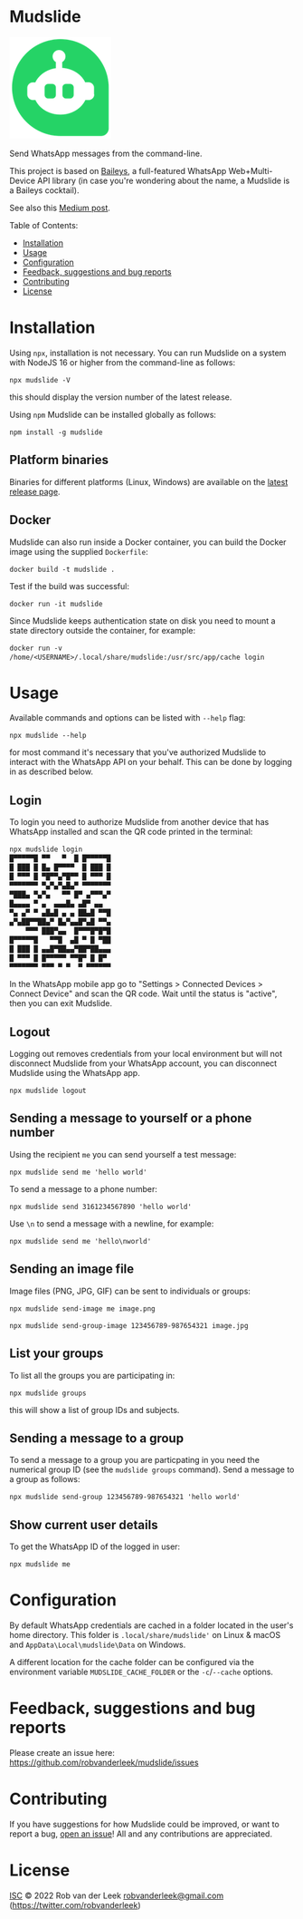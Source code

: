 # Mudslide

![Logo](doc/mudslide-logo-180x180.png)

Send WhatsApp messages from the command-line.

This project is based on [Baileys](https://github.com/adiwajshing/Baileys), a full-featured WhatsApp Web+Multi-Device 
API library (in case you're wondering about the name, a Mudslide is a Baileys cocktail).

See also this [Medium post](https://levelup.gitconnected.com/how-to-send-whatsapp-messages-from-the-command-line-d1afd8b55de5).

Table of Contents:
* [Installation](#installation)
* [Usage](#usage)
* [Configuration](#configuration)
* [Feedback, suggestions and bug reports](#feedback-suggestions-and-bug-reports)
* [Contributing](#contributing)
* [License](#license)

# Installation

Using `npx`, installation is not necessary. You can run Mudslide on a system
with NodeJS 16 or higher from the command-line as follows:

```shell
npx mudslide -V
```

this should display the version number of the latest release.

Using `npm` Mudslide can be installed globally as follows:

```shell
npm install -g mudslide
```

## Platform binaries

Binaries for different platforms (Linux, Windows) are available on the [latest
release page](https://github.com/robvanderleek/mudslide/releases/latest). 

## Docker

Mudslide can also run inside a Docker container, you can build the Docker image
using the supplied `Dockerfile`:

```shell
docker build -t mudslide .
```

Test if the build was successful:

```shell
docker run -it mudslide
```

Since Mudslide keeps authentication state on disk you need to mount a state
directory outside the container, for example:

```shell
docker run -v /home/<USERNAME>/.local/share/mudslide:/usr/src/app/cache login
```

# Usage

Available commands and options can be listed with `--help` flag:

```shell
npx mudslide --help
```

for most command it's necessary that you've authorized Mudslide to interact with the WhatsApp API on your behalf. 
This can be done by logging in as described below.

## Login

To login you need to authorize Mudslide from another device that has WhatsApp installed and scan the QR code printed
in the terminal:

```shell
npx mudslide login
█▀▀▀▀▀█ ▀▀   ▀  █ █▀▀▀▀▀█
█ ███ █ █▄ █▀▀▀▀  █ ███ █
█ ▀▀▀ █ ▀█▀▀▄▀█▀▀ █ ▀▀▀ █
▀▀▀▀▀▀▀ ▀▄▀▄▀▄█▄▀ ▀▀▀▀▀▀▀
▀███▄ ▀▄▀▄   ▀▀ █▀ ▄▀▀▀▄▀
█▄▄▄▄ ▀ ▄  ▄▄▄█▄ ▄█▀ ▄▄  
▀▄ ▄▀ ▀ ▄█▄█ ▄ ▄ ██▄█ ▀▀█
▄▀▄██▀▀██▄▀ █▄▀▄▄█▀▄█ ▀▀▄
    ▀▀▀ ███▀▄▄  █▀▀▀█▀█▀█
█▀▀▀▀▀█   ▀▀█  ▄█ ▀ █ ▀██
█ ███ █ ▄▄█▀██▄▄▀██▀██▄▄▄
█ ▀▀▀ █ █▀▀▀▀▀ ▀▀█▀ █ █▀ 
▀▀▀▀▀▀▀ ▀▀▀ ▀ ▀  ▀ ▀▀▀▀▀▀
```

In the WhatsApp mobile app go to "Settings > Connected Devices > Connect
Device" and scan the QR code. Wait until the status is "active", then you can
exit Mudslide.

## Logout

Logging out removes credentials from your local environment but will not
disconnect Mudslide from your WhatsApp account, you can disconnect Mudslide
using the WhatsApp app.

```shell
npx mudslide logout
```

## Sending a message to yourself or a phone number

Using the recipient `me` you can send yourself a test message:

```shell
npx mudslide send me 'hello world'
```

To send a message to a phone number:

```shell
npx mudslide send 3161234567890 'hello world'
```

Use `\n` to send a message with a newline, for example:

```shell
npx mudslide send me 'hello\nworld'
```

## Sending an image file

Image files (PNG, JPG, GIF) can be sent to individuals or groups:

```shell
npx mudslide send-image me image.png
```

```shell
npx mudslide send-group-image 123456789-987654321 image.jpg
```

## List your groups

To list all the groups you are participating in:

```shell
npx mudslide groups
```

this will show a list of group IDs and subjects.

## Sending a message to a group

To send a message to a group you are particpating in you need the numerical group ID (see the `mudslide groups` command).
Send a message to a group as follows:

```shell
npx mudslide send-group 123456789-987654321 'hello world'
```

## Show current user details

To get the WhatsApp ID of the logged in user:

```shell
npx mudslide me
```

# Configuration

By default WhatsApp credentials are cached in a folder located in the user's
home directory. This folder is `.local/share/mudslide'` on Linux & macOS and
`AppData\Local\mudslide\Data` on Windows.

A different location for the cache folder can be configured via the environment
variable `MUDSLIDE_CACHE_FOLDER` or the `-c`/`--cache` options.

# Feedback, suggestions and bug reports

Please create an issue here: https://github.com/robvanderleek/mudslide/issues

# Contributing

If you have suggestions for how Mudslide could be improved, or want to report a
bug, [open an issue](https://github.com/robvanderleek/mudslide/issues)! All and
any contributions are appreciated.

# License

[ISC](LICENSE) © 2022 Rob van der Leek <robvanderleek@gmail.com>
(https://twitter.com/robvanderleek)
